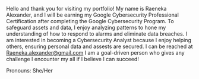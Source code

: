 Hello and thank you for visiting my portfolio!
My name is Raeneka Alexander, and I will be earning my Google Cybersecurity Professional Certification after completing the Google Cybersecurity Program.
To safeguard assets and data, I enjoy analyzing patterns to hone my understanding of how to respond to alarms and eliminate data breaches.
I am interested in becoming a Cybersecurity Analyst because I enjoy helping others, ensuring personal data and assests are secured.
I can be reached at Raeneka.alexander@gmail.com
I am a goal-driven person who gives any challenge I encounter my all if I believe I can succeed!

Pronouns: She/Her


